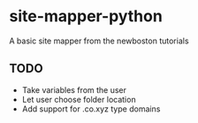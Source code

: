 # site-mapper-python
A basic site mapper from the newboston tutorials

## TODO
- Take variables from the user
- Let user choose folder location
- Add support for .co.xyz type domains
